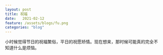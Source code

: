```yaml
---
layout: post
title: 祝福
date:   2021-02-12
feature: /assets/blogs/fu.png
categories: "blog"
---
```


小时候觉得节日的祝福繁俗，平日的祝愿矫情。现在想来，那时候可能真的完全不知道什么是烦恼。










